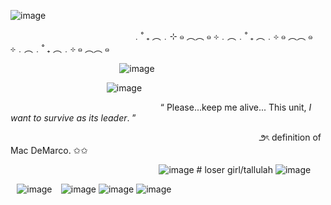 ![image](https://github.com/user-attachments/assets/8efb3160-dcee-46ae-be15-1b535df25403)


⠀⠀⠀⠀⠀⠀⠀⠀⠀⠀⠀⠀⠀⠀⠀⠀⠀⠀⠀﹒˚ ₊ ︵﹒⊹ ๑ ︵︵ ๑ ⊹﹒︵﹒˚ ₊ ︵﹒⊹ ๑ ︵︵ ๑ ⊹﹒︵﹒˚ ₊ ︵﹒⊹ ๑ ︵︵ ๑

⠀⠀⠀⠀⠀⠀⠀⠀⠀⠀⠀⠀⠀⠀⠀⠀⠀![image](https://github.com/user-attachments/assets/35ccf6bc-1123-4dd0-b182-795d345ac906)



⠀⠀⠀⠀⠀⠀⠀⠀⠀⠀⠀⠀⠀⠀⠀![image](https://github.com/user-attachments/assets/61542879-c921-405d-a36b-0c9b55d7e1b9)




 ⠀⠀⠀⠀⠀⠀⠀⠀⠀ ⠀⠀⠀⠀⠀⠀⠀⠀⠀⠀⠀⠀⠀⠀“ Please...keep me alive... This unit, *I want to survive as its leader*. ”

⠀⠀⠀⠀⠀⠀⠀⠀ ⠀⠀⠀⠀⠀⠀⠀⠀⠀ ⠀⠀⠀⠀⠀⠀⠀⠀⠀⠀⠀⠀⠀⠀⠀⠀⠀⠀⠀⠀⠀౨ৎ definition of Mac DeMarco. ✩✩

⠀⠀⠀⠀⠀ ⠀⠀⠀⠀⠀⠀⠀⠀ ⠀⠀⠀⠀⠀⠀⠀⠀⠀  ![image](https://github.com/user-attachments/assets/783ad4a3-7942-45e3-94f6-7586ce0837a2) # loser girl/tallulah ![image](https://github.com/user-attachments/assets/d2c61397-7da2-436a-8945-7e62beb67be7)




⠀![image](https://github.com/user-attachments/assets/2b93bf87-07b5-48da-8ae0-57f338ab241e)
⠀![image](https://github.com/user-attachments/assets/36e15e03-f194-42b7-a8fa-b3877ce96bcc) ![image](https://github.com/user-attachments/assets/0e6d5076-a555-4c02-b4cd-c340cd47b6cf) ![image](https://github.com/user-attachments/assets/a63f0d1a-3303-4a3c-9bdb-ee7a4c251fdd)



